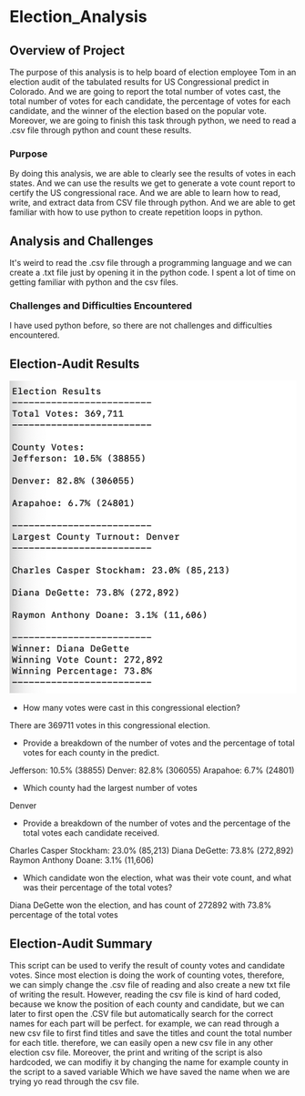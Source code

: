 # Election_Analysis

## Overview of Project
The purpose of this analysis is to help board of election employee Tom in an
election audit of the tabulated results for US Congressional predict in Colorado.
And we are going to report the total number of votes cast, the total number of
votes for each candidate, the percentage of votes for each candidate, and the
winner of the election based on the popular vote. Moreover, we are going to finish
this task through python, we need to read a .csv file through python and count
these results.

### Purpose
By doing this analysis, we are able to clearly see the results of votes in each
states. And we can use the results we get to generate a vote count report to
certify the US congressional race. And we are able to learn how to read, write,
and extract data from CSV file through python. And we are able to get familiar
with how to use python to create repetition loops in python.


## Analysis and Challenges
It's weird to read the .csv file through a programming language and we can create
a .txt file just by opening it in the python code. I spent a lot of time on getting
familiar with python and the csv files.

### Challenges and Difficulties Encountered

I have used python before, so there are not challenges and difficulties encountered.

## Election-Audit Results

![election](Resources/election.png)

- How many votes were cast in this congressional election?

There are 369711 votes in this congressional election.

- Provide a breakdown of the number of votes and the percentage of total votes for each county in the predict.

Jefferson: 10.5% (38855)
Denver: 82.8% (306055)
Arapahoe: 6.7% (24801)


- Which county had the largest number of votes

Denver

- Provide a breakdown of the number of votes and the percentage of the total votes each candidate received.

Charles Casper Stockham: 23.0% (85,213)
Diana DeGette: 73.8% (272,892)
Raymon Anthony Doane: 3.1% (11,606)

- Which candidate won the election, what was their vote count, and what was their percentage of the total votes?

Diana DeGette won the election, and has count of 272892 with 73.8% percentage
of the total votes

## Election-Audit Summary

This script can be used to verify the result of county votes and candidate votes.
Since most election is doing the work of counting votes, therefore, we can simply
change the .csv file of reading and also create a new txt file of writing the
result. However, reading the csv file is kind of hard coded, because we know
the position of each county and candidate, but we can later to first open the .CSV
file but automatically search for the correct names for each part will be perfect.
for example, we can read through a new csv file to first find titles and save
the titles and count the total number for each title. therefore, we can easily
open a new csv file in any other election csv file.
Moreover, the print and writing of the script is also hardcoded, we can modifiy
it by changing the name for example county in the script to a saved variable Which
we have saved the name when we are trying yo read through the csv file.
